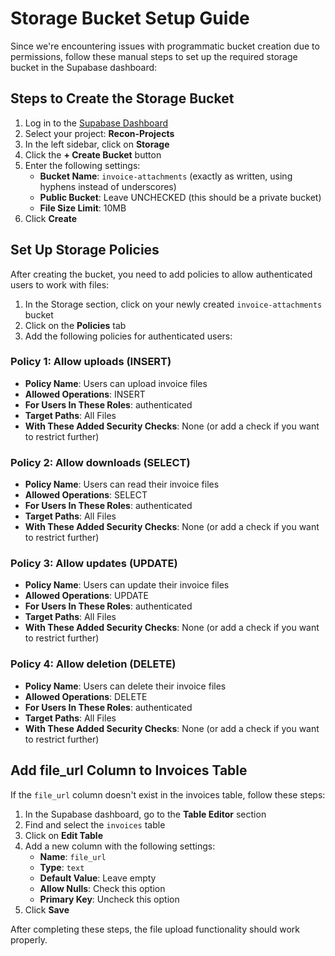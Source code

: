 # Storage Bucket Setup Guide

Since we're encountering issues with programmatic bucket creation due to permissions, follow these manual steps to set up the required storage bucket in the Supabase dashboard:

## Steps to Create the Storage Bucket

1. Log in to the [Supabase Dashboard](https://supabase.com/dashboard/)
2. Select your project: **Recon-Projects**
3. In the left sidebar, click on **Storage**
4. Click the **+ Create Bucket** button
5. Enter the following settings:
   - **Bucket Name**: `invoice-attachments` (exactly as written, using hyphens instead of underscores)
   - **Public Bucket**: Leave UNCHECKED (this should be a private bucket)
   - **File Size Limit**: 10MB
6. Click **Create**

## Set Up Storage Policies

After creating the bucket, you need to add policies to allow authenticated users to work with files:

1. In the Storage section, click on your newly created `invoice-attachments` bucket
2. Click on the **Policies** tab
3. Add the following policies for authenticated users:

### Policy 1: Allow uploads (INSERT)
- **Policy Name**: Users can upload invoice files
- **Allowed Operations**: INSERT
- **For Users In These Roles**: authenticated
- **Target Paths**: All Files
- **With These Added Security Checks**: None (or add a check if you want to restrict further)

### Policy 2: Allow downloads (SELECT)
- **Policy Name**: Users can read their invoice files
- **Allowed Operations**: SELECT
- **For Users In These Roles**: authenticated
- **Target Paths**: All Files
- **With These Added Security Checks**: None (or add a check if you want to restrict further)

### Policy 3: Allow updates (UPDATE)
- **Policy Name**: Users can update their invoice files
- **Allowed Operations**: UPDATE
- **For Users In These Roles**: authenticated
- **Target Paths**: All Files
- **With These Added Security Checks**: None (or add a check if you want to restrict further)

### Policy 4: Allow deletion (DELETE)
- **Policy Name**: Users can delete their invoice files
- **Allowed Operations**: DELETE
- **For Users In These Roles**: authenticated
- **Target Paths**: All Files
- **With These Added Security Checks**: None (or add a check if you want to restrict further)

## Add file_url Column to Invoices Table

If the `file_url` column doesn't exist in the invoices table, follow these steps:

1. In the Supabase dashboard, go to the **Table Editor** section
2. Find and select the `invoices` table
3. Click on **Edit Table**
4. Add a new column with the following settings:
   - **Name**: `file_url`
   - **Type**: `text`
   - **Default Value**: Leave empty
   - **Allow Nulls**: Check this option
   - **Primary Key**: Uncheck this option
5. Click **Save**

After completing these steps, the file upload functionality should work properly. 
